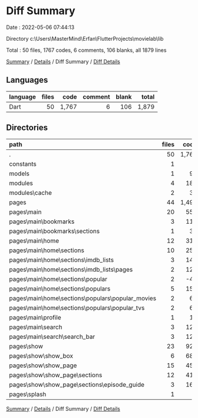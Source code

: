 # Diff Summary

Date : 2022-05-06 07:44:13

Directory c:\Users\MasterMind\Erfan\FlutterProjects\movielab\lib

Total : 50 files,  1767 codes, 6 comments, 106 blanks, all 1879 lines

[Summary](results.md) / [Details](details.md) / Diff Summary / [Diff Details](diff-details.md)

## Languages
| language | files | code | comment | blank | total |
| :--- | ---: | ---: | ---: | ---: | ---: |
| Dart | 50 | 1,767 | 6 | 106 | 1,879 |

## Directories
| path | files | code | comment | blank | total |
| :--- | ---: | ---: | ---: | ---: | ---: |
| . | 50 | 1,767 | 6 | 106 | 1,879 |
| constants | 1 | 1 | 0 | 0 | 1 |
| models | 1 | 94 | 1 | 7 | 102 |
| modules | 4 | 182 | 3 | 22 | 207 |
| modules\cache | 2 | 35 | 1 | 6 | 42 |
| pages | 44 | 1,490 | 2 | 77 | 1,569 |
| pages\main | 20 | 556 | 4 | 39 | 599 |
| pages\main\bookmarks | 3 | 112 | 0 | 9 | 121 |
| pages\main\bookmarks\sections | 1 | 31 | 0 | 3 | 34 |
| pages\main\home | 12 | 312 | -5 | 19 | 326 |
| pages\main\home\sections | 10 | 255 | -2 | 15 | 268 |
| pages\main\home\sections\imdb_lists | 3 | 147 | -2 | 6 | 151 |
| pages\main\home\sections\imdb_lists\pages | 2 | 128 | 0 | 6 | 134 |
| pages\main\home\sections\popular | 2 | -49 | 0 | -6 | -55 |
| pages\main\home\sections\populars | 5 | 157 | 0 | 15 | 172 |
| pages\main\home\sections\populars\popular_movies | 2 | 67 | 0 | 7 | 74 |
| pages\main\home\sections\populars\popular_tvs | 2 | 67 | 0 | 6 | 73 |
| pages\main\profile | 1 | 11 | 0 | 3 | 14 |
| pages\main\search | 3 | 127 | 9 | 8 | 144 |
| pages\main\search\search_bar | 3 | 127 | 9 | 8 | 144 |
| pages\show | 23 | 928 | -1 | 38 | 965 |
| pages\show\show_box | 6 | 681 | 0 | 20 | 701 |
| pages\show\show_page | 15 | 455 | -1 | 24 | 478 |
| pages\show\show_page\sections | 12 | 419 | -1 | 23 | 441 |
| pages\show\show_page\sections\episode_guide | 3 | 160 | 0 | 11 | 171 |
| pages\splash | 1 | 6 | -1 | 0 | 5 |

[Summary](results.md) / [Details](details.md) / Diff Summary / [Diff Details](diff-details.md)